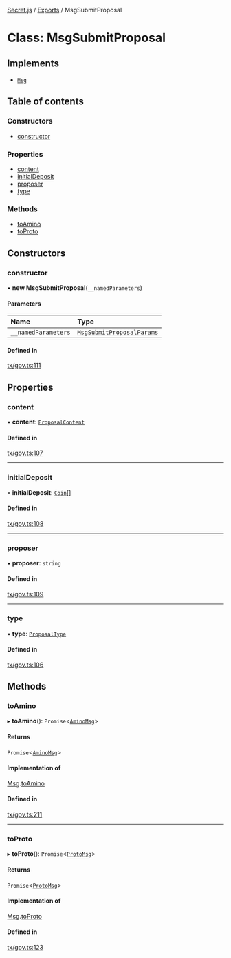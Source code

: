 [Secret.js](../README.md) / [Exports](../modules.md) / MsgSubmitProposal

# Class: MsgSubmitProposal

## Implements

- [`Msg`](../interfaces/Msg.md)

## Table of contents

### Constructors

- [constructor](MsgSubmitProposal.md#constructor)

### Properties

- [content](MsgSubmitProposal.md#content)
- [initialDeposit](MsgSubmitProposal.md#initialdeposit)
- [proposer](MsgSubmitProposal.md#proposer)
- [type](MsgSubmitProposal.md#type)

### Methods

- [toAmino](MsgSubmitProposal.md#toamino)
- [toProto](MsgSubmitProposal.md#toproto)

## Constructors

### constructor

• **new MsgSubmitProposal**(`__namedParameters`)

#### Parameters

| Name | Type |
| :------ | :------ |
| `__namedParameters` | [`MsgSubmitProposalParams`](../interfaces/MsgSubmitProposalParams.md) |

#### Defined in

[tx/gov.ts:111](https://github.com/scrtlabs/secret.js/blob/839fe3d/src/tx/gov.ts#L111)

## Properties

### content

• **content**: [`ProposalContent`](../modules.md#proposalcontent)

#### Defined in

[tx/gov.ts:107](https://github.com/scrtlabs/secret.js/blob/839fe3d/src/tx/gov.ts#L107)

___

### initialDeposit

• **initialDeposit**: [`Coin`](../interfaces/Coin.md)[]

#### Defined in

[tx/gov.ts:108](https://github.com/scrtlabs/secret.js/blob/839fe3d/src/tx/gov.ts#L108)

___

### proposer

• **proposer**: `string`

#### Defined in

[tx/gov.ts:109](https://github.com/scrtlabs/secret.js/blob/839fe3d/src/tx/gov.ts#L109)

___

### type

• **type**: [`ProposalType`](../enums/ProposalType.md)

#### Defined in

[tx/gov.ts:106](https://github.com/scrtlabs/secret.js/blob/839fe3d/src/tx/gov.ts#L106)

## Methods

### toAmino

▸ **toAmino**(): `Promise`<[`AminoMsg`](../modules.md#aminomsg)\>

#### Returns

`Promise`<[`AminoMsg`](../modules.md#aminomsg)\>

#### Implementation of

[Msg](../interfaces/Msg.md).[toAmino](../interfaces/Msg.md#toamino)

#### Defined in

[tx/gov.ts:211](https://github.com/scrtlabs/secret.js/blob/839fe3d/src/tx/gov.ts#L211)

___

### toProto

▸ **toProto**(): `Promise`<[`ProtoMsg`](../interfaces/ProtoMsg.md)\>

#### Returns

`Promise`<[`ProtoMsg`](../interfaces/ProtoMsg.md)\>

#### Implementation of

[Msg](../interfaces/Msg.md).[toProto](../interfaces/Msg.md#toproto)

#### Defined in

[tx/gov.ts:123](https://github.com/scrtlabs/secret.js/blob/839fe3d/src/tx/gov.ts#L123)
